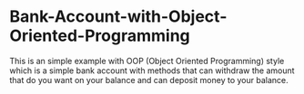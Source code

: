 # Bank-Account-with-Object-Oriented-Programming
This is an simple example with OOP (Object Oriented Programming) style which is a simple bank account with methods that can withdraw the amount that do you want on your balance and can deposit money to your balance.
